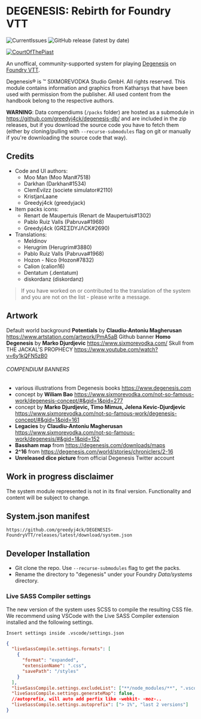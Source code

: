 # DEGENESIS: Rebirth for Foundry VTT

![CurrentIssues](https://img.shields.io/github/issues/greedyj4ck/DEGENESIS-FoundryVTT?style=for-the-badge)
![GitHub release (latest by date)](https://img.shields.io/github/downloads/greedyj4ck/DEGENESIS-FoundryVTT/latest/total?style=for-the-badge)

[![CourtOfThePiast](https://discordapp.com/api/guilds/862308554765500447/widget.png?style=banner2)](https://discord.com/invite/MC6gEVvnzm)

An unoffical, community-supported system for playing [Degenesis](https://degenesis.com/) on [Foundry VTT](http://foundryvtt.com/).

Degenesis® is ™ SIXMOREVODKA Studio GmbH. All rights reserved. This module contains information and graphics from Katharsys that have been used with permission from the publisher. All used content from the handbook belong to the respective authors.

**WARNING**: Data compendiums (`/packs` folder) are hosted as a submodule in https://github.com/greedyj4ck/degenesis-db/ and are included in the zip releases, but if you download the source code you have to fetch them (either by cloning/pulling with `--recurse-submodules` flag on git or manually if you're downloading the source code that way).

## Credits

- Code and UI authors:
  - Moo Man (Moo Man#7518)
  - Darkhan (Darkhan#1534)
  - ClemEvilzz (societe simulator#2110)
  - KristjanLaane
  - Greedyj4ck (greedyjack)
- Item packs icons:
  - Renart de Maupertuis (Renart de Maupertuis#1302)
  - Pablo Ruiz Valls (Pabruva#1968)
  - Greedyj4ck (GЯΣΣDYJΛCK#2690)
- Translations:
  - Meldinov
  - Herugrim (Herugrim#3880)
  - Pablo Ruiz Valls (Pabruva#1968)
  - Hozon - Nico (Hozon#7832)
  - Calion (calion16)
  - Dentatum (.dentatum)
  - diskordanz (diskordanz)

> If you have worked on or contributed to the translation of the system and you are not on the list - please write a message.

## Artwork

Default world background **Potentials** by **Claudiu-Antoniu Magherusan** https://www.artstation.com/artwork/PmA5aB
Github banner **Homo Degenesis** by **Marko Djurdjevic** https://www.sixmorevodka.com/
Skull from THE JACKAL'S PROPHECY https://www.youtube.com/watch?v=6y1kQFN5zB0

###### COMPENDIUM BANNERS

- various illustrations from Degenesis books https://www.degenesis.com
- concept by **Wiliam Bao** https://www.sixmorevodka.com/not-so-famous-work/degenesis-concept/#&gid=1&pid=277
- concept by **Marko Djurdjevic, Timo Mimus, Jelena Kevic-Djurdjevic** https://www.sixmorevodka.com/not-so-famous-work/degenesis-concept/#&gid=1&pid=161
- **Legacies** by **Claudiu-Antoniu Magherusan** https://www.sixmorevodka.com/not-so-famous-work/degenesis/#&gid=1&pid=152
- **Bassham map** from https://degenesis.com/downloads/maps
- **2^16** from https://degenesis.com/world/stories/chroniclers/2-16
- **Unreleased dice picture** from official Degenesis Twitter account

## Work in progress disclaimer

The system module represented is not in its final version. Functionality and content will be subject to change.

## System.json manifest

    https://github.com/greedyj4ck/DEGENESIS-FoundryVTT/releases/latest/download/system.json

## Developer Installation

- Git clone the repo. Use `--recurse-submodules` flag to get the packs.
- Rename the directory to "degenesis" under your Foundry _Data/systems_ directory.

### Live SASS Compiler settings

The new version of the system uses SCSS to compile the resulting CSS file. We recommend using VSCode with the Live SASS Compiler extension installed and the following settings.

    Insert settings inside .vscode/settings.json

```json
{
  "liveSassCompile.settings.formats": [
    {
      "format": "expanded",
      "extensionName": ".css",
      "savePath": "/styles"
    }
  ],
  "liveSassCompile.settings.excludeList": ["**/node_modules/**", ".vscode/**"],
  "liveSassCompile.settings.generateMap": false,
  //autoprefix, will auto add perfix like -webkit- -moz-..
  "liveSassCompile.settings.autoprefix": ["> 1%", "last 2 versions"]
}
```
